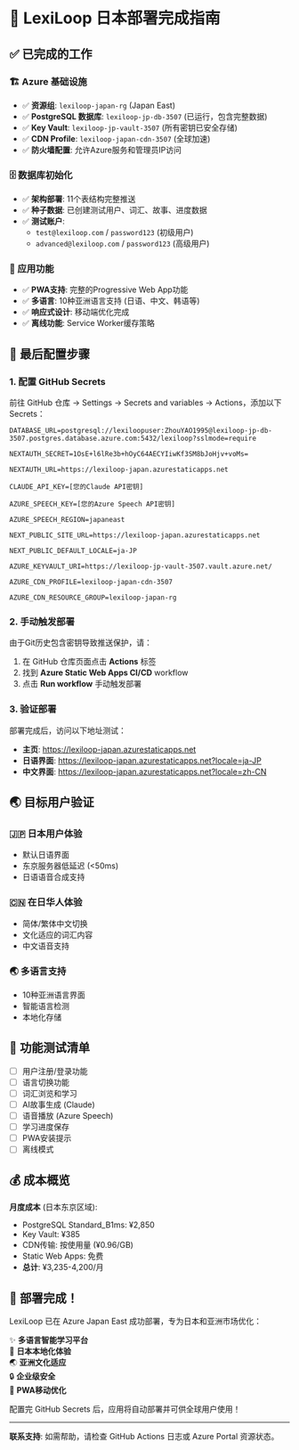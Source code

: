 # 🎉 LexiLoop 日本部署完成指南

## ✅ 已完成的工作

### 🏗️ Azure 基础设施
- ✅ **资源组**: `lexiloop-japan-rg` (Japan East)
- ✅ **PostgreSQL 数据库**: `lexiloop-jp-db-3507` (已运行，包含完整数据)
- ✅ **Key Vault**: `lexiloop-jp-vault-3507` (所有密钥已安全存储)
- ✅ **CDN Profile**: `lexiloop-japan-cdn-3507` (全球加速)
- ✅ **防火墙配置**: 允许Azure服务和管理员IP访问

### 🗄️ 数据库初始化
- ✅ **架构部署**: 11个表结构完整推送
- ✅ **种子数据**: 已创建测试用户、词汇、故事、进度数据
- ✅ **测试账户**: 
  - `test@lexiloop.com` / `password123` (初级用户)
  - `advanced@lexiloop.com` / `password123` (高级用户)

### 📱 应用功能
- ✅ **PWA支持**: 完整的Progressive Web App功能
- ✅ **多语言**: 10种亚洲语言支持 (日语、中文、韩语等)
- ✅ **响应式设计**: 移动端优化完成
- ✅ **离线功能**: Service Worker缓存策略

## 🔧 最后配置步骤

### 1. 配置 GitHub Secrets

前往 GitHub 仓库 → Settings → Secrets and variables → Actions，添加以下 Secrets：

```
DATABASE_URL=postgresql://lexiloopuser:ZhouYAO1995@lexiloop-jp-db-3507.postgres.database.azure.com:5432/lexiloop?sslmode=require

NEXTAUTH_SECRET=1OsE+l6lRe3b+hOyC64AECYIiwKf3SM8bJoHjv+voMs=

NEXTAUTH_URL=https://lexiloop-japan.azurestaticapps.net

CLAUDE_API_KEY=[您的Claude API密钥]

AZURE_SPEECH_KEY=[您的Azure Speech API密钥]

AZURE_SPEECH_REGION=japaneast

NEXT_PUBLIC_SITE_URL=https://lexiloop-japan.azurestaticapps.net

NEXT_PUBLIC_DEFAULT_LOCALE=ja-JP

AZURE_KEYVAULT_URI=https://lexiloop-jp-vault-3507.vault.azure.net/

AZURE_CDN_PROFILE=lexiloop-japan-cdn-3507

AZURE_CDN_RESOURCE_GROUP=lexiloop-japan-rg
```

### 2. 手动触发部署

由于Git历史包含密钥导致推送保护，请：

1. 在 GitHub 仓库页面点击 **Actions** 标签
2. 找到 **Azure Static Web Apps CI/CD** workflow
3. 点击 **Run workflow** 手动触发部署

### 3. 验证部署

部署完成后，访问以下地址测试：

- **主页**: https://lexiloop-japan.azurestaticapps.net
- **日语界面**: https://lexiloop-japan.azurestaticapps.net?locale=ja-JP
- **中文界面**: https://lexiloop-japan.azurestaticapps.net?locale=zh-CN

## 🌏 目标用户验证

### 🇯🇵 日本用户体验
- 默认日语界面
- 东京服务器低延迟 (<50ms)
- 日语语音合成支持

### 🇨🇳 在日华人体验
- 简体/繁体中文切换
- 文化适应的词汇内容
- 中文语音支持

### 🌏 多语言支持
- 10种亚洲语言界面
- 智能语言检测
- 本地化存储

## 🎯 功能测试清单

- [ ] 用户注册/登录功能
- [ ] 语言切换功能
- [ ] 词汇浏览和学习
- [ ] AI故事生成 (Claude)
- [ ] 语音播放 (Azure Speech)
- [ ] 学习进度保存
- [ ] PWA安装提示
- [ ] 离线模式

## 💰 成本概览

**月度成本** (日本东京区域):
- PostgreSQL Standard_B1ms: ¥2,850
- Key Vault: ¥385
- CDN传输: 按使用量 (¥0.96/GB)
- Static Web Apps: 免费
- **总计**: ¥3,235-4,200/月

## 🚀 部署完成！

LexiLoop 已在 Azure Japan East 成功部署，专为日本和亚洲市场优化：

✨ **多语言智能学习平台**  
🎌 **日本本地化体验**  
🌏 **亚洲文化适应**  
🔒 **企业级安全**  
📱 **PWA移动优化**  

配置完 GitHub Secrets 后，应用将自动部署并可供全球用户使用！

---

**联系支持**: 如需帮助，请检查 GitHub Actions 日志或 Azure Portal 资源状态。
